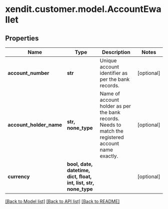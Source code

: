 # xendit.customer.model.AccountEwallet


## Properties
| Name | Type | Description | Notes |
| ------------ | ------------- | ------------- | ------------- |
| **account_number** | **str** | Unique account identifier as per the bank records. | [optional]  |
| **account_holder_name** | **str, none_type** | Name of account holder as per the bank records. Needs to match the registered account name exactly. | [optional]  |
| **currency** | **bool, date, datetime, dict, float, int, list, str, none_type** |  | [optional]  |


[[Back to Model list]](../README.md#documentation-for-models) [[Back to API list]](../README.md#documentation-for-api-endpoints) [[Back to README]](../README.md)



